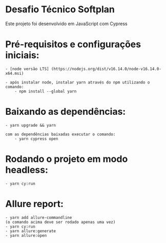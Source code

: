 # Desafio Técnico Softplan

 Este projeto foi desenvolvido em JavaScript com Cypress

# Pré-requisitos e configurações iniciais:

    - [node versão LTS] (https://nodejs.org/dist/v16.14.0/node-v16.14.0-x64.msi)
    
    - após instalar node, instalar yarn através do npm utilizando o comando:
        - npm install --global yarn

# Baixando as dependências:

    - yarn upgrade && yarn
    
    com as dependências baixadas executar o comando:
        - yarn cypress open

# Rodando o projeto em modo headless:

    - yarn cy:run

# Allure report:

    - yarn add allure-commandline
    (o comando acima deve ser rodado apenas uma vez)
    - yarn cy:run
    - yarn allure:generate
    - yarn allure:open
    

